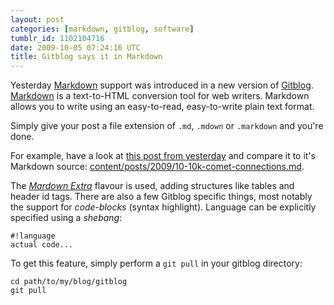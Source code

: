 ```yaml
---
layout: post
categories: [markdown, gitblog, software]
tumblr_id: 1102104716  
date: 2009-10-05 07:24:16 UTC
title: Gitblog says it in Markdown
---
```


Yesterday [Markdown](http://daringfireball.net/projects/markdown/) support was introduced in a new version of [Gitblog](http://gitblog.se/). [Markdown](http://daringfireball.net/projects/markdown/) is a text-to-HTML conversion tool for web writers. Markdown allows you to write using an easy-to-read, easy-to-write plain text format.

Simply give your post a file extension of `.md`, `.mdown` or `.markdown` and you're done.

For example, have a look at [this post from yesterday](http://rsms.me/2009/10/05/10k-comet-connections.html) and compare it to it's Markdown source: [content/posts/2009/10-10k-comet-connections.md](http://hunch.se/stuff/hunch-digest-blog-archive/posts/2009/10-10k-comet-connections.md).

The *[Mardown Extra](http://michelf.com/projects/php-markdown/extra/)* flavour is used, adding structures like tables and header id tags. There are also a few Gitblog specific things, most notably the support for *code-blocks* (syntax highlight). Language can be explicitly specified using a *shebang*:

    #!language
    actual code...

To get this feature, simply perform a `git pull` in your gitblog directory:

    cd path/to/my/blog/gitblog
    git pull
